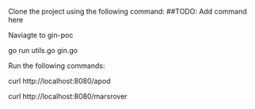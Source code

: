 Clone the project using the following command: ##TODO: Add command here

Naviagte to gin-poc

go run utils.go gin.go

Run the following commands:

curl http://localhost:8080/apod

curl http://localhost:8080/marsrover

